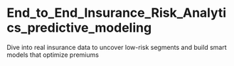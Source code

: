 # End_to_End_Insurance_Risk_Analytics_predictive_modeling
Dive into real insurance data to uncover low-risk segments and build smart models that optimize premiums
